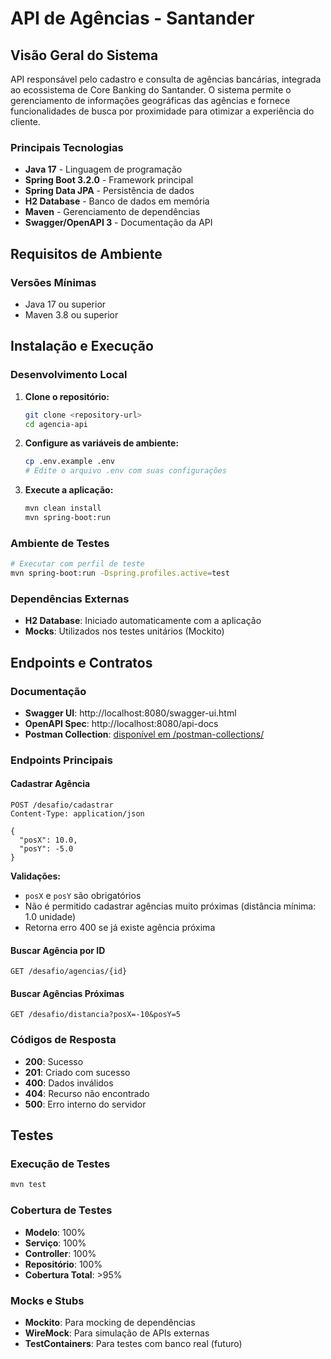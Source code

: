 # API de Agências - Santander

## Visão Geral do Sistema

API responsável pelo cadastro e consulta de agências bancárias, integrada ao ecossistema de Core Banking do Santander. O sistema permite o gerenciamento de informações geográficas das agências e fornece funcionalidades de busca por proximidade para otimizar a experiência do cliente.

### Principais Tecnologias
- **Java 17** - Linguagem de programação
- **Spring Boot 3.2.0** - Framework principal
- **Spring Data JPA** - Persistência de dados
- **H2 Database** - Banco de dados em memória
- **Maven** - Gerenciamento de dependências
- **Swagger/OpenAPI 3** - Documentação da API

## Requisitos de Ambiente

### Versões Mínimas

- Java 17 ou superior
- Maven 3.8 ou superior


## Instalação e Execução

### Desenvolvimento Local

1. **Clone o repositório:**
   ```bash
   git clone <repository-url>
   cd agencia-api
   ```

2. **Configure as variáveis de ambiente:**
   ```bash
   cp .env.example .env
   # Edite o arquivo .env com suas configurações
   ```

3. **Execute a aplicação:**
   ```bash
   mvn clean install
   mvn spring-boot:run
   ```


### Ambiente de Testes

```bash
# Executar com perfil de teste
mvn spring-boot:run -Dspring.profiles.active=test
```

### Dependências Externas

- **H2 Database**: Iniciado automaticamente com a aplicação
- **Mocks**: Utilizados nos testes unitários (Mockito)

## Endpoints e Contratos

### Documentação

- **Swagger UI**: http://localhost:8080/swagger-ui.html
- **OpenAPI Spec**: http://localhost:8080/api-docs
- **Postman Collection**: [disponível em /postman-collections/](postman-collections/)

### Endpoints Principais

#### Cadastrar Agência
```http
POST /desafio/cadastrar
Content-Type: application/json

{
  "posX": 10.0,
  "posY": -5.0
}
```

**Validações:**
- `posX` e `posY` são obrigatórios
- Não é permitido cadastrar agências muito próximas (distância mínima: 1.0 unidade)
- Retorna erro 400 se já existe agência próxima

#### Buscar Agência por ID
```http
GET /desafio/agencias/{id}
```

#### Buscar Agências Próximas
```http
GET /desafio/distancia?posX=-10&posY=5
```

### Códigos de Resposta

- **200**: Sucesso
- **201**: Criado com sucesso
- **400**: Dados inválidos
- **404**: Recurso não encontrado
- **500**: Erro interno do servidor

## Testes

### Execução de Testes

```bash
mvn test
```

### Cobertura de Testes

- **Modelo**: 100%
- **Serviço**: 100%
- **Controller**: 100%
- **Repositório**: 100%
- **Cobertura Total**: >95%

### Mocks e Stubs

- **Mockito**: Para mocking de dependências
- **WireMock**: Para simulação de APIs externas
- **TestContainers**: Para testes com banco real (futuro)




